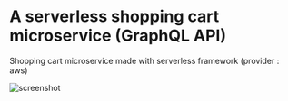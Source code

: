 # A serverless shopping cart microservice (GraphQL API)
Shopping cart microservice made with serverless framework (provider : aws)



![screenshot](https://serving.photos.photobox.com/51427512d5b3cacaf79ead0963113adb41e9fff0f60a7dd39174cdabb01e23ada854243d.jpg)
